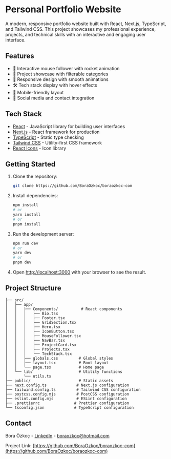 # Personal Portfolio Website

A modern, responsive portfolio website built with React, Next.js, TypeScript, and Tailwind CSS. This project showcases my professional experience, projects, and technical skills with an interactive and engaging user interface.

## Features

- 🚀 Interactive mouse follower with rocket animation
- 💼 Project showcase with filterable categories
- 🎨 Responsive design with smooth animations
- 🛠️ Tech stack display with hover effects
- 📱 Mobile-friendly layout
- 🔗 Social media and contact integration

## Tech Stack

- [React](https://react.dev/) - JavaScript library for building user interfaces
- [Next.js](https://nextjs.org/) - React framework for production
- [TypeScript](https://www.typescriptlang.org/) - Static type checking
- [Tailwind CSS](https://tailwindcss.com/) - Utility-first CSS framework
- [React Icons](https://react-icons.github.io/react-icons/) - Icon library

## Getting Started

1. Clone the repository:

   ```bash
   git clone https://github.com/BoraOzkoc/boraozkoc-com
   ```

2. Install dependencies:

   ```bash
   npm install
   # or
   yarn install
   # or
   pnpm install
   ```

3. Run the development server:

   ```bash
   npm run dev
   # or
   yarn dev
   # or
   pnpm dev
   ```

4. Open [http://localhost:3000](http://localhost:3000) with your browser to see the result.

## Project Structure

```text
├── src/
│   ├── app/
│   │   ├── Components/          # React components
│   │   │   ├── Bio.tsx
│   │   │   ├── Footer.tsx
│   │   │   ├── GridSection.tsx
│   │   │   ├── Hero.tsx
│   │   │   ├── IconButton.tsx
│   │   │   ├── MouseFollower.tsx
│   │   │   ├── NavBar.tsx
│   │   │   ├── ProjectCard.tsx
│   │   │   ├── Projects.tsx
│   │   │   └── TechStack.tsx
│   │   ├── globals.css         # Global styles
│   │   ├── layout.tsx          # Root layout
│   │   └── page.tsx            # Home page
│   └── lib/                    # Utility functions
│       └── utils.ts
├── public/                     # Static assets
├── next.config.ts             # Next.js configuration
├── tailwind.config.ts         # Tailwind CSS configuration
├── postcss.config.mjs         # PostCSS configuration
├── eslint.config.mjs          # ESLint configuration
├── .prettierrc               # Prettier configuration
└── tsconfig.json             # TypeScript configuration
```

## Contact

Bora Özkoç - [LinkedIn](https://www.linkedin.com/in/bora-ozkoc/) - [boraozkoc@hotmail.com](mailto:boraozkoc@hotmail.com)

Project Link: [https://github.com/BoraOzkoc/boraozkoc-com](https://github.com/BoraOzkoc/boraozkoc-com)
